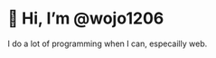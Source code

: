 # 👋 Hi, I’m @wojo1206

I do a lot of programming when I can, especailly web. 

<!---
wojo1206/wojo1206 is a ✨ special ✨ repository because its `README.md` (this file) appears on your GitHub profile.
You can click the Preview link to take a look at your changes.
--->
